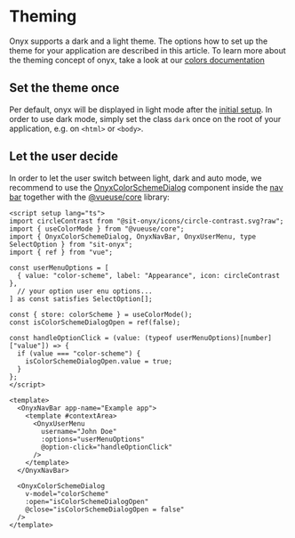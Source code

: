 # Theming

Onyx supports a dark and a light theme. The options how to set up the theme for your application are described in this article.
To learn more about the theming concept of onyx, take a look at our [colors documentation](/basics/colors.html)

## Set the theme once

Per default, onyx will be displayed in light mode after the [initial setup](/development/). In order to use dark mode, simply set the class `dark` once on the root of your application, e.g. on `<html>` or `<body>`.

## Let the user decide

In order to let the user switch between light, dark and auto mode, we recommend to use the [OnyxColorSchemeDialog](https://storybook.onyx.schwarz/?path=/docs/support-colorschemedialog--docs) component inside the [nav bar](https://storybook.onyx.schwarz/?path=/story/components-navbar--with-context-area) together with the [@vueuse/core](https://vueuse.org/core/useColorMode) library:

```vue
<script setup lang="ts">
import circleContrast from "@sit-onyx/icons/circle-contrast.svg?raw";
import { useColorMode } from "@vueuse/core";
import { OnyxColorSchemeDialog, OnyxNavBar, OnyxUserMenu, type SelectOption } from "sit-onyx";
import { ref } from "vue";

const userMenuOptions = [
  { value: "color-scheme", label: "Appearance", icon: circleContrast },
  // your option user enu options...
] as const satisfies SelectOption[];

const { store: colorScheme } = useColorMode();
const isColorSchemeDialogOpen = ref(false);

const handleOptionClick = (value: (typeof userMenuOptions)[number]["value"]) => {
  if (value === "color-scheme") {
    isColorSchemeDialogOpen.value = true;
  }
};
</script>

<template>
  <OnyxNavBar app-name="Example app">
    <template #contextArea>
      <OnyxUserMenu
        username="John Doe"
        :options="userMenuOptions"
        @option-click="handleOptionClick"
      />
    </template>
  </OnyxNavBar>

  <OnyxColorSchemeDialog
    v-model="colorScheme"
    :open="isColorSchemeDialogOpen"
    @close="isColorSchemeDialogOpen = false"
  />
</template>
```
